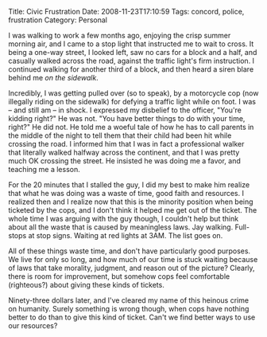 Title: Civic Frustration
Date: 2008-11-23T17:10:59
Tags: concord, police, frustration
Category: Personal


I was walking to work a few months ago, enjoying the crisp summer morning air, and I came to a stop light that instructed me to wait to cross. It being a one-way street, I looked left, saw no cars for a block and a half, and casually walked across the road, against the traffic light's firm instruction. I continued walking for another third of a block, and then heard a siren blare behind me <i>on the sidewalk</i>.

Incredibly, I was getting pulled over (so to speak), by a motorcycle cop (now illegally riding on the sidewalk) for defying a traffic light while on foot. I was &ndash; and still am &ndash; in shock. I expressed my disbelief to the officer, "You're kidding right?" He was not. "You have better things to do with your time, right?" He did not. He told me a woeful tale of how he has to call parents in the middle of the night to tell them that their child had been hit while crossing the road. I informed him that I was in fact a professional walker that literally walked halfway across the continent, and that I was pretty much OK crossing the street. He insisted he was doing me a favor, and teaching me a lesson.

For the 20 minutes that I stalled the guy, I did my best to make him realize that what he was doing was a waste of time, good faith and resources. I realized then and I realize now that this is the minority position when being ticketed by the cops, and I don't think it helped me get out of the ticket. The whole time I was arguing with the guy though, I couldn't help but think about all the waste that is caused by meaningless laws. Jay walking. Full-stops at stop signs. Waiting at red lights at 3AM. The list goes on.

All of these things waste time, and don't have particularly good purposes. We live for only so long, and how much of our time is stuck waiting because of laws that take morality, judgment, and reason out of the picture? Clearly, there is room for improvement, but somehow cops feel comfortable (righteous?) about giving these kinds of tickets.

Ninety-three dollars later, and I've cleared my name of this heinous crime on humanity. Surely something is wrong though, when cops have nothing better to do than to give this kind of ticket. Can't we find better ways to use our resources? 
